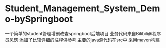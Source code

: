 # Student_Management_System_Demo-bySpringboot
一个简单的student管理增删改查springboot后端项目 业务代码来自Bilibili@程序员风筑 添加了比较详细的注释供参考
主要的java源代码在src中
采用maven构建
